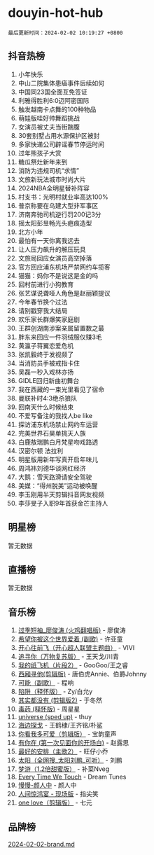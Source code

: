 # douyin-hot-hub

`最后更新时间：2024-02-02 10:19:27 +0800`

## 抖音热榜

1. 小年快乐
1. 中山二院集体患癌事件后续如何
1. 中国同23国全面互免签证
1. 利雅得胜利6:0迈阿密国际
1. 触发越南卡点舞的100种物品
1. 萌娃版哇好帅舞蹈挑战
1. 女演员被丈夫当街踹腹
1. 30套别墅占用水源保护区被封
1. 多家快递公司辟谣春节停运时间
1. 过年熊孩子大赏
1. 糖瓜祭灶新年来到
1. 消防为违规司机“求情”
1. 文旅新玩法城市时尚大片
1. 2024NBA全明星替补阵容
1. 村支书：光明村就业率高达100%
1. 普京称要在乌建大型非军事区
1. 济南奔驰司机逆行罚200记3分
1. 摇太阳彭昱畅光头疤痕造型
1. 北方小年
1. 最怕有一天你离我远去
1. 让人压力飙升的解压玩具
1. 文旅局回应女演员高空掉落
1. 官方回应浦东机场严禁网约车揽客
1. 猫猫：妈你不是说这是金的吗
1. 回村前进行小狗教育
1. 张艺谋说聋哑人角色是赵丽颖提议
1. 今年春节换个过法
1. 请别戳穿我大结局
1. 欢乐家长群爆笑家庭剧
1. 王群创湖南涉案亲属留置数之最
1. 胖东来回应一件羽绒服仅赚3毛
1. 黄瀛子蒋翼恋爱危机
1. 张凯毅终于发视频了
1. 当消防员手被戒指卡住
1. 吴磊一秒入戏林亦扬
1. GIDLE回归新曲初舞台
1. 我在西藏的一束光里看见了宿命
1. 曼联补时4:3绝杀狼队
1. 回南天什么时候结束
1. 不爱写备注的我找人be like
1. 探访浦东机场禁止网约车运营
1. 完美世界石昊单挑天人族
1. 白鹿敖瑞鹏白月梵星吻戏路透
1. 汉密尔顿 法拉利
1. 明星版用新年写真开启年味儿
1. 周鸿祎刘德华谈网红经济
1. 大鹅：雪天路滑请安全驾驶
1. 美媒：“得州脱美”运动被唤醒
1. 李玉刚用半天剪辑抖音网友视频
1. 李莎旻子入职9年首获金芒主持人

## 明星榜

暂无数据

## 直播榜

暂无数据

## 音乐榜

1. [过季短袖_廖俊涛 (火鸡翻唱版)](https://sf3-cdn-tos.douyinstatic.com/obj/tos-cn-ve-2774/ogQVJl0tRBKxQgZji7YClFEBrVDeHpPTWfCZbQ) - 廖俊涛
1. [希望你被这个世界爱着 (副歌)](https://sf5-hl-cdn-tos.douyinstatic.com/obj/tos-cn-ve-2774/oUHCmWQfZlE3QQBKBeD8rCFLpJzPgCpImhsxMt) - 许亚童
1. [开心往前飞（开心超人联盟主题曲）](https://sf5-hl-cdn-tos.douyinstatic.com/obj/tos-cn-ve-2774/9d8fb7c82cf1421fb93a9fe925275e0a) - VIVI
1. [追寻你（万物复苏版）](https://sf6-cdn-tos.douyinstatic.com/obj/tos-cn-ve-2774/oYeAZJsbjIDit9APmBg8u6uDUQnHmoCf3gbo74) - 王天戈/川青
1. [我的纸飞机（片段2）](https://sf6-cdn-tos.douyinstatic.com/obj/tos-cn-ve-2774/oM2ZrKcg2CD5AeRB2gkeXOFB1IxAGJdZPazYHf) - GooGoo/王之睿
1. [西厢寻他(剪辑版)](https://sf5-hl-cdn-tos.douyinstatic.com/obj/tos-cn-ve-2774/oUsAVfAQKlRNxEv5qxvIB8o5qmIWUcXbzJKJhw) - 唐伯虎Annie、伯爵Johnny
1. [可能（副歌）](https://sf6-cdn-tos.douyinstatic.com/obj/tos-cn-ve-2774/cde1731888894259b333569393c2fb51) - 程响
1. [陷阱（释怀版）](https://sf5-hl-cdn-tos.douyinstatic.com/obj/tos-cn-ve-2774/oE8C21LeZrzKLDFfQYgMzx4GAIHageG5IzayY7) - Zy/白允y
1. [其实都没有 (剪辑版2)](https://sf5-hl-cdn-tos.douyinstatic.com/obj/tos-cn-ve-2774/oEBNQenHZtBhxYjGgUDQk0BCHTigQafgFlbQ7k) - 于冬然
1. [毒药 (释怀版)](https://sf5-hl-cdn-tos.douyinstatic.com/obj/tos-cn-ve-2774/oYILMEAzspdZBIzy4frJNB8ZHPHWAhiwowd4Ad) - 周星星
1. [universe (sped up)](https://sf3-cdn-tos.douyinstatic.com/obj/tos-cn-ve-2774/oIQnurQLDCsdYeegkM4CKuVb23MZBXtX6QB8bv) - thuy
1. [海边探戈](https://sf3-cdn-tos.douyinstatic.com/obj/tos-cn-ve-2774/os9gE0VQCGqt6VQkZDyBBYvfSDY0QFe3vVmubn) - 王鹤棣/王齐铭/朴鲨
1. [你看我多可爱（剪辑版）](https://sf5-hl-cdn-tos.douyinstatic.com/obj/tos-cn-ve-2774/018d241ee66a4a189b2fa9ea2fe3363d) - 宝韵童声
1. [有你在 (第一次见面你的开场白)](https://sf5-hl-cdn-tos.douyinstatic.com/obj/tos-cn-ve-2774/oAthrQ3ClJBfI57uBoFEgNDYtNCZ0TSYQQfxQ0) - 赵露思
1. [最好的安排（主歌2）](https://sf5-hl-cdn-tos.douyinstatic.com/obj/tos-cn-ve-2774/oMMZX1DuHpMwgoDztBmZswgQnbCeeANZxBHkFY) - 旺仔小乔
1. [太阳（全网搜_太阳刘鹏_可听）](https://sf5-hl-cdn-tos.douyinstatic.com/obj/tos-cn-ve-2774/ogWbyIQnlBFImVbeDocRdCIYtBHlbJXgfZMvgz) - 刘鹏
1. [梦游（1.2倍甜蜜版）](https://sf5-hl-cdn-tos.douyinstatic.com/obj/tos-cn-ve-2774/o4gyAUm8hwufoEABmwVIiQtHsFuGzAEEWtNMzo) - 补菜Nveg
1. [Every Time We Touch](https://sf3-cdn-tos.douyinstatic.com/obj/tos-cn-ve-2774/ogN6lUKQeBBfEVhIOMikG1CcJjugxk1tztZyhP) - Dream Tunes
1. [慢慢-颜人中](https://sf5-hl-cdn-tos.douyinstatic.com/obj/tos-cn-ve-2774/ocjHNfBXdBxQNC8ZGAeoLMFTUgtBg8bkExunDC) - 颜人中
1. [人间惊鸿宴 - 现场版](https://sf5-hl-cdn-tos.douyinstatic.com/obj/tos-cn-ve-2774/osF4mrPePAf2Yv8Wfr5fATCHZwL5h1QiGQAKwz) - 指尖笑
1. [one love（剪辑版）](https://sf5-hl-cdn-tos.douyinstatic.com/obj/tos-cn-ve-2774/o4utbbKzHedACBQ0bkG7ZBgUvDQzbBDnYd1f1k) - 七元

## 品牌榜

[2024-02-02-brand.md](2024-02-02-brand.md)

